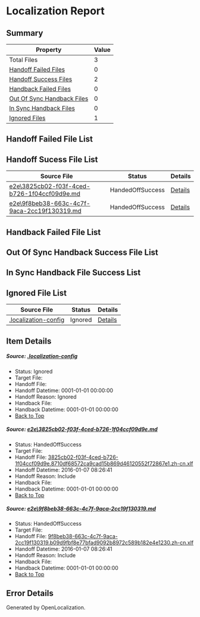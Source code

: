 # <a name='report-top'></a> Localization Report

## Summary
 Property | Value 
 -------- | ----- 
 Total Files | 3
[ Handoff Failed Files ](#handoff-failed-list)| 0
[ Handoff Success Files ](#handoff-success-list)| 2
[ Handback Failed Files ](#handback-failed-list)| 0
[ Out Of Sync Handback Files ](#outofsync-handback-success-list)| 0
[ In Sync Handback Files ](#insync-handback-success-list)| 0
[ Ignored Files ](#ignored-list)| 1

## <a name='handoff-failed-list'></a> Handoff Failed File List

## <a name='handoff-success-list'></a> Handoff Sucess File List
 Source File | Status | Details 
 ----------- | ------ | ------- 
 [e2e\3825cb02-f03f-4ced-b726-1f04ccf09d9e.md](https://github.com/OpenLocalizationTest/oltest/blob/5ed31b2a5af8aa2c0b95ab3ac30ba1207e05c977/e2e/3825cb02-f03f-4ced-b726-1f04ccf09d9e.md) | HandedOffSuccess | [Details](#3ed369287d97ef660efdd9aa259559a210147ffa1)
 [e2e\9f8beb38-663c-4c7f-9aca-2cc19f130319.md](https://github.com/OpenLocalizationTest/oltest/blob/5ed31b2a5af8aa2c0b95ab3ac30ba1207e05c977/e2e/9f8beb38-663c-4c7f-9aca-2cc19f130319.md) | HandedOffSuccess | [Details](#e816f318dabe6e37a6232816a67dd71af3105fb62)

## <a name='handback-failed-list'></a> Handback Failed File List

## <a name='outofsync-handback-success-list'></a> Out Of Sync Handback Success File List

## <a name='insync-handback-success-list'></a> In Sync Handback File Success List

## <a name='ignored-list'></a> Ignored File List
 Source File | Status | Details 
 ----------- | ------ | ------- 
 [.localization-config](https://github.com/OpenLocalizationTest/oltest/blob/5ed31b2a5af8aa2c0b95ab3ac30ba1207e05c977/.localization-config) | Ignored | [Details](#e4725be8631cbe979bbe0fa8b97cd75f1fd41d4d0)

## Item Details
##### <a name='e4725be8631cbe979bbe0fa8b97cd75f1fd41d4d0'></a> Source: [.localization-config](https://github.com/OpenLocalizationTest/oltest/blob/5ed31b2a5af8aa2c0b95ab3ac30ba1207e05c977/.localization-config)
* Status: Ignored
* Target File: 
* Handoff File: 
* Handoff Datetime: 0001-01-01 00:00:00
* Handoff Reason: Ignored
* Handback File: 
* Handback Datetime: 0001-01-01 00:00:00
* [Back to Top](#report-top)

##### <a name='3ed369287d97ef660efdd9aa259559a210147ffa1'></a> Source: [e2e\3825cb02-f03f-4ced-b726-1f04ccf09d9e.md](https://github.com/OpenLocalizationTest/oltest/blob/5ed31b2a5af8aa2c0b95ab3ac30ba1207e05c977/e2e/3825cb02-f03f-4ced-b726-1f04ccf09d9e.md)
* Status: HandedOffSuccess
* Target File: 
* Handoff File: [3825cb02-f03f-4ced-b726-1f04ccf09d9e.8710df68572ca9cad15b869d46120552f72867e1.zh-cn.xlf](https://github.com/OpenLocalizationTestOrg/olhandoff/blob/a7c812b7a770881892cdfe9ceaafb327f15794e5/ol-handoff/OpenLocalizationTestOrg/oltest.zh-cn/yufeih/3825cb02-f03f-4ced-b726-1f04ccf09d9e.8710df68572ca9cad15b869d46120552f72867e1.zh-cn.xlf)
* Handoff Datetime: 2016-01-07 08:26:41
* Handoff Reason: Include
* Handback File: 
* Handback Datetime: 0001-01-01 00:00:00
* [Back to Top](#report-top)

##### <a name='e816f318dabe6e37a6232816a67dd71af3105fb62'></a> Source: [e2e\9f8beb38-663c-4c7f-9aca-2cc19f130319.md](https://github.com/OpenLocalizationTest/oltest/blob/5ed31b2a5af8aa2c0b95ab3ac30ba1207e05c977/e2e/9f8beb38-663c-4c7f-9aca-2cc19f130319.md)
* Status: HandedOffSuccess
* Target File: 
* Handoff File: [9f8beb38-663c-4c7f-9aca-2cc19f130319.b09d9fbf8e77bfad9092b8972c589b182e4e1230.zh-cn.xlf](https://github.com/OpenLocalizationTestOrg/olhandoff/blob/a7c812b7a770881892cdfe9ceaafb327f15794e5/ol-handoff/OpenLocalizationTestOrg/oltest.zh-cn/yufeih/9f8beb38-663c-4c7f-9aca-2cc19f130319.b09d9fbf8e77bfad9092b8972c589b182e4e1230.zh-cn.xlf)
* Handoff Datetime: 2016-01-07 08:26:41
* Handoff Reason: Include
* Handback File: 
* Handback Datetime: 0001-01-01 00:00:00
* [Back to Top](#report-top)


## Error Details

Generated by OpenLocalization.
